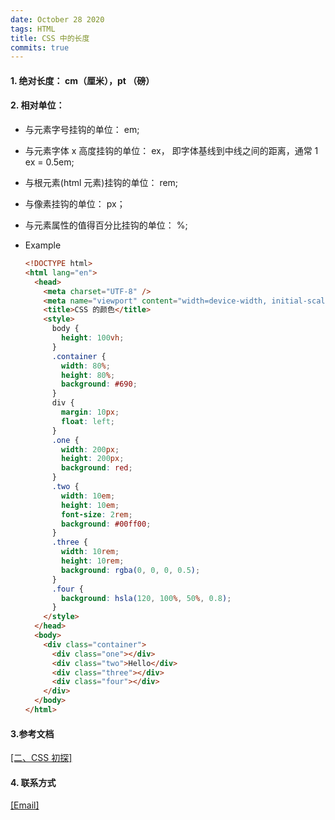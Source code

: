 ```yaml
---
date: October 28 2020
tags: HTML
title: CSS 中的长度
commits: true
---
```


#### 1. 绝对长度： cm（厘米），pt （磅）

#### 2. 相对单位：

- 与元素字号挂钩的单位： em;

- 与元素字体 x 高度挂钩的单位： ex， 即字体基线到中线之间的距离，通常 1 ex = 0.5em;

- 与根元素(html 元素)挂钩的单位： rem;

- 与像素挂钩的单位： px；

- 与元素属性的值得百分比挂钩的单位： %;

- Example

  ```html
  <!DOCTYPE html>
  <html lang="en">
    <head>
      <meta charset="UTF-8" />
      <meta name="viewport" content="width=device-width, initial-scale=1.0" />
      <title>CSS 的颜色</title>
      <style>
        body {
          height: 100vh;
        }
        .container {
          width: 80%;
          height: 80%;
          background: #690;
        }
        div {
          margin: 10px;
          float: left;
        }
        .one {
          width: 200px;
          height: 200px;
          background: red;
        }
        .two {
          width: 10em;
          height: 10em;
          font-size: 2rem;
          background: #00ff00;
        }
        .three {
          width: 10rem;
          height: 10rem;
          background: rgba(0, 0, 0, 0.5);
        }
        .four {
          background: hsla(120, 100%, 50%, 0.8);
        }
      </style>
    </head>
    <body>
      <div class="container">
        <div class="one"></div>
        <div class="two">Hello</div>
        <div class="three"></div>
        <div class="four"></div>
      </div>
    </body>
  </html>
  ```

#### 3.参考文档

[[二、CSS 初探]](https://web-oyster.github.io/2020/10/28/HTML/Tutorial/%E4%BA%8C%E3%80%81CSS%20%E5%88%9D%E6%8E%A2/)

#### 4. 联系方式

[[Email]](yuanmin8888@outlook.com)
